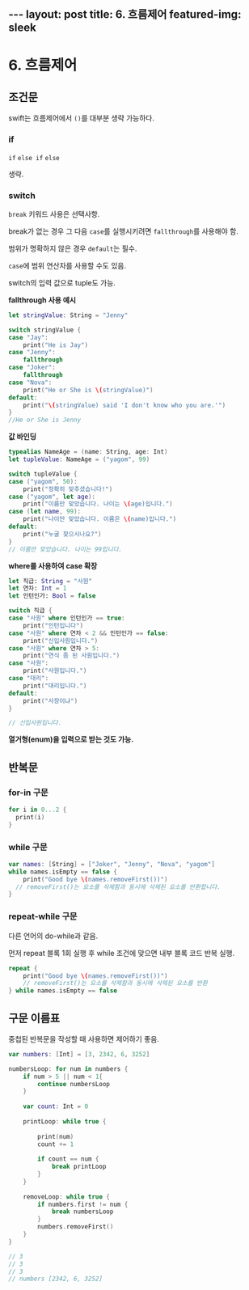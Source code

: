 ​---
layout: post
title: 6. 흐름제어
featured-img: sleek
---
# 6. 흐름제어

## 조건문

swift는 흐름제어에서 `()`를 대부분 생략 가능하다.



### if

`if` `else if` `else`

생략.



### switch

`break` 키워드 사용은 선택사항.

break가 없는 경우 그 다음 `case`를 실행시키려면  `fallthrough`를 사용해야 함.

범위가 명확하지 않은 경우 `default`는 필수.

`case`에 범위 연산자를 사용할 수도 있음.

switch의 입력 값으로 tuple도 가능.



**fallthrough 사용 예시**

```swift
let stringValue: String = "Jenny"

switch stringValue {
case "Jay":
    print("He is Jay")
case "Jenny":
    fallthrough
case "Joker":
    fallthrough
case "Nova":
    print("He or She is \(stringValue)")
default:
    print("\(stringValue) said 'I don't know who you are.'")
}
//He or She is Jenny
```



**값 바인딩**

```swift
typealias NameAge = (name: String, age: Int)
let tupleValue: NameAge = ("yagom", 99)

switch tupleValue {
case ("yagom", 50):
    print("정확히 맞추셨습니다!")
case ("yagom", let age):
    print("이름만 맞았습니다. 나이는 \(age)입니다.")
case (let name, 99):
    print("나이만 맞았습니다. 이름은 \(name)입니다.")
default:
    print("누굴 찾으시나요?")
}
// 이름만 맞았습니다. 나이는 99입니다.
```



**where를 사용하여 case 확장**

```swift
let 직급: String = "사원"
let 연차: Int = 1
let 인턴인가: Bool = false

switch 직급 {
case "사원" where 인턴인가 == true:
    print("인턴입니다")
case "사원" where 연차 < 2 && 인턴인가 == false:
    print("신입사원입니다.")
case "사원" where 연차 > 5:
    print("연식 좀 된 사원입니다.")
case "사원":
    print("사원입니다.")
case "대리":
    print("대리입니다.")
default:
    print("사장이냐")
}

// 신입사원입니다.
```



**열거형(enum)을 입력으로 받는 것도 가능.**





## 반복문

### for-in 구문

```swift
for i in 0...2 {
  print(i)
}
```



### while 구문

```swift
var names: [String] = ["Joker", "Jenny", "Nova", "yagom"]
while names.isEmpty == false {
    print("Good bye \(names.removeFirst())")  
  // removeFirst()는 요소를 삭제함과 동시에 삭제된 요소를 반환합니다.
}
```



### repeat-while 구문

다른 언어의 do-while과 같음.

먼저 repeat 블록 1회 실행 후 while 조건에 맞으면 내부 블록 코드 반복 실행.

```swift
repeat {
    print("Good bye \(names.removeFirst())")  
    // removeFirst()는 요소를 삭제함과 동시에 삭제된 요소를 반환
} while names.isEmpty == false
```





## 구문 이름표

중첩된 반복문을 작성할 때 사용하면 제어하기 좋음.

```swift
var numbers: [Int] = [3, 2342, 6, 3252]

numbersLoop: for num in numbers {
    if num > 5 || num < 1{
        continue numbersLoop
    }
    
    var count: Int = 0
    
    printLoop: while true {
        
        print(num)
        count += 1
        
        if count == num {
            break printLoop
        }
    }
    
    removeLoop: while true {
        if numbers.first != num {
            break numbersLoop
        }
        numbers.removeFirst()
    }
}

// 3
// 3
// 3
// numbers [2342, 6, 3252]
```

